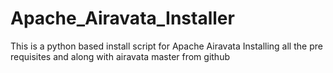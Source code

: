 # Apache_Airavata_Installer

This is a python based install script for Apache Airavata Installing all the pre requisites and along with airavata master from github
